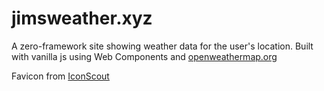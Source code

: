 # jimsweather.xyz

A zero-framework site showing weather data for the user's location. Built with vanilla js using Web Components and [openweathermap.org](https://openweathermap.org/)

Favicon from [IconScout](https://iconscout.com/)

